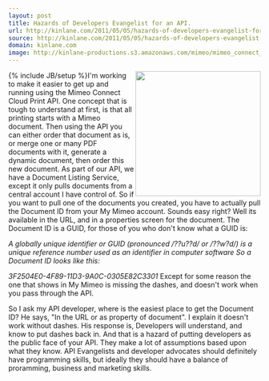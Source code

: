 ```yaml
---
layout: post
title: Hazards of Developers Evangelist for an API.
url: http://kinlane.com/2011/05/05/hazards-of-developers-evangelist-for-an-api/
source: http://kinlane.com/2011/05/05/hazards-of-developers-evangelist-for-an-api/
domain: kinlane.com
image: http://kinlane-productions.s3.amazonaws.com/mimeo/mimeo_connect_logo.jpg
---
```

{% include JB/setup %}<img class="c1" src="http://kinlane-productions.s3.amazonaws.com/mimeo/mimeo_connect_logo.jpg" alt="" width="250" align="right" />I'm working to make it easier to get up and running using the Mimeo Connect Cloud Print API. One concept that is tough to understand at first, is that all printing starts with a Mimeo document. Then using the API you can either order that document as is, or merge one or many PDF documents with it, generate a dynamic document, then order this new document. As part of our API, we have a Document Listing Service, except it only pulls documents from a central account I have control of. So if you want to pull one of the documents you created, you have to actually pull the Document ID from your My Mimeo account. Sounds easy right? Well its available in the URL, and in a properties screen for the document. The Document ID is a GUID, for those of you who don't know what a GUID is:
<p class="c2">
     <em>A globally unique identifier or GUID (pronounced /??u??d/ or /??w?d/) is a unique reference number used as an identifier in computer software</em> <em>So a Document ID looks like this:</em>
</p>
<p class="c2">
     <em>3F2504E0-4F89-11D3-9A0C-0305E82C3301</em> Except for some reason the one that shows in My Mimeo is missing the dashes, and doesn't work when you pass through the API.
</p>So I ask my API developer, where is the easiest place to get the Document ID? He says, "In the URL or as property of document". I explain it doesn't work without dashes. His response is, Developers will understand, and know to put dashes back in. And that is a hazard of putting developers as the public face of your API. They make a lot of assumptions based upon what they know. API Evangelists and developer advocates should definitely have programming skills, but ideally they should have a balance of proramming, business and marketing skills.